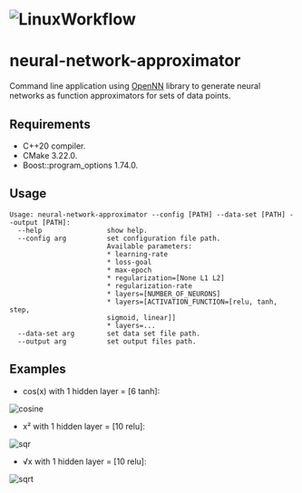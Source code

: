 # ![LinuxWorkflow](https://github.com/alejandrofsevilla/neural-network-approximator/actions/workflows/Linux.yml/badge.svg)

# neural-network-approximator
Command line application using [OpenNN](https://www.opennn.net/) library to generate neural networks as function approximators for sets of data points.

## Requirements
- C++20 compiler.
- CMake 3.22.0.
- Boost::program_options 1.74.0.

## Usage

```terminal
Usage: neural-network-approximator --config [PATH] --data-set [PATH] --output [PATH]:
  --help                show help.
  --config arg          set configuration file path.
                        Available parameters:
                        * learning-rate
                        * loss-goal
                        * max-epoch
                        * regularization=[None L1 L2]
                        * regularization-rate
                        * layers=[NUMBER_OF_NEURONS] 
                        * layers=[ACTIVATION_FUNCTION=[relu, tanh, step, 
                        sigmoid, linear]]
                        * layers=...
  --data-set arg        set data set file path.
  --output arg          set output files path.

```

## Examples
- cos(x) with 1 hidden layer = [6 tanh]:

![cosine](https://github.com/alejandrofsevilla/neural-network-approximator/assets/110661590/cc6d3412-b91f-4a25-aa64-2afd55f2c96a)

- x² with 1 hidden layer = [10 relu]:

![sqr](https://github.com/alejandrofsevilla/neural-network-approximator/assets/110661590/89a859f4-00e1-430a-84c7-a6e82ea20638)

- √x with 1 hidden layer = [10 relu]:

![sqrt](https://github.com/alejandrofsevilla/neural-network-approximator/assets/110661590/69e16565-9526-4326-a29b-5a24269164c4)
